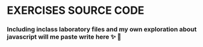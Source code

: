 # EXERCISES SOURCE CODE
### Including inclass laboratory files and my own exploration about javascript will me paste write here  :sparkles: :triangular_flag_on_post:
